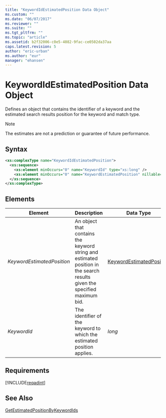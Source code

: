 ```yaml
---
title: "KeywordIdEstimatedPosition Data Object"
ms.custom: ""
ms.date: "06/07/2017"
ms.reviewer: ""
ms.suite: ""
ms.tgt_pltfrm: ""
ms.topic: "article"
ms.assetid: b2f32006-c0e5-4082-9fac-ce0502da37aa
caps.latest.revision: 5
author: "eric-urban"
ms.author: "eur"
manager: "ehansen"
---
```

# KeywordIdEstimatedPosition Data Object
Defines an object that contains the identifier of a keyword and the estimated search results position for the keyword and match type.

> [!NOTE]
> The estimates are not a prediction or guarantee of future performance.

## Syntax

```xml
<xs:complexType name="KeywordIdEstimatedPosition">
  <xs:sequence>
    <xs:element minOccurs="0" name="KeywordId" type="xs:long" />
    <xs:element minOccurs="0" name="KeywordEstimatedPosition" nillable="true" type="tns:KeywordEstimatedPosition" />
  </xs:sequence>
</xs:complexType>
```

## <a name="Elements"></a>Elements

|Element|Description|Data Type|
|-----------|---------------|-------------|
|*KeywordEstimatedPosition*|An object that contains the keyword string and estimated position in the search results given the specified maximum bid.|[KeywordEstimatedPosition](../adinsight-api/keywordestimatedposition-data-object.md)|
|*KeywordId*|The identifier of the keyword to which the estimated position applies.|*long*|

## Requirements
[!INCLUDE[reqadint](../adinsight-api/includes/reqadint.md)]
## See Also
[GetEstimatedPositionByKeywordIds](../adinsight-api/getestimatedpositionbykeywordids-service-operation.md)


